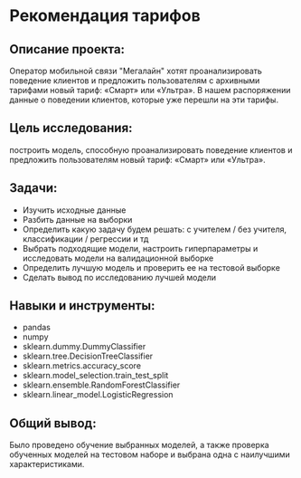 # Рекомендация тарифов
## Описание проекта:
Оператор мобильной связи "Мегалайн" хотят проанализировать поведение клиентов и предложить пользователям с архивными тарифами новый тариф: «Смарт» или «Ультра». В нашем распоряжении данные о поведении клиентов, которые уже перешли на эти тарифы.

## Цель исследования: 
построить модель, способную проанализировать поведение клиентов и предложить пользователям новый тариф: «Смарт» или «Ультра».

## Задачи:
  - Изучить исходные данные
  - Разбить данные на выборки
  - Определить какую задачу будем решать: с учителем / без учителя, классификации / регрессии и тд
  - Выбрать подходящие модели, настроить гиперпараметры и исследовать модели на валидационной выборке
  - Определить лучшую модель и проверить ее на тестовой выборке
  - Сделать вывод по исследованию лучшей модели

## Навыки и инструменты:
  - pandas
  - numpy
  - sklearn.dummy.DummyClassifier
  - sklearn.tree.DecisionTreeClassifier
  - sklearn.metrics.accuracy_score 
  - sklearn.model_selection.train_test_split
  - sklearn.ensemble.RandomForestClassifier
  - sklearn.linear_model.LogisticRegression
## Общий вывод:
Было проведено обучение выбранных моделей, а также проверка обученных моделей на тестовом наборе и выбрана одна с наилучшими характеристиками.
